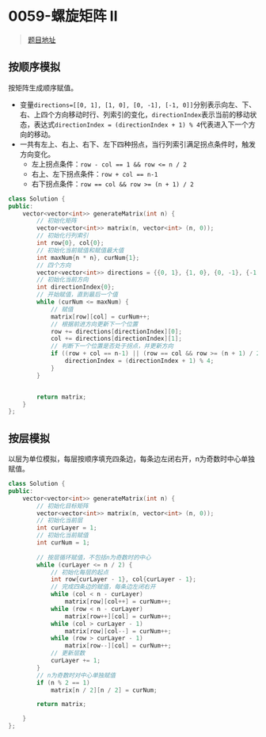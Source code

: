 # 0059-螺旋矩阵 II

>[题目地址](https://leetcode-cn.com/problems/spiral-matrix-ii/)

## 按顺序模拟
按矩阵生成顺序赋值。
- 变量`directions=[[0, 1], [1, 0], [0, -1], [-1, 0]]`分别表示向左、下、右、上四个方向移动时行、列索引的变化，`directionIndex`表示当前的移动状态，表达式`directionIndex = (directionIndex + 1) % 4`代表进入下一个方向的移动。
- 一共有左上、右上、右下、左下四种拐点，当行列索引满足拐点条件时，触发方向变化。
	- 左上拐点条件：`row - col == 1 && row <= n / 2`
	- 右上、左下拐点条件：`row + col == n-1`
	- 右下拐点条件：`row == col && row >= (n + 1) / 2`

```cpp
class Solution {
public:
    vector<vector<int>> generateMatrix(int n) {
        // 初始化矩阵
        vector<vector<int>> matrix(n, vector<int> (n, 0));
        // 初始化行列索引
        int row{0}, col{0};
        // 初始化当前赋值和赋值最大值
        int maxNum{n * n}, curNum{1};
        // 四个方向
        vector<vector<int>> directions = {{0, 1}, {1, 0}, {0, -1}, {-1, 0}};
        // 初始化当前方向
        int directionIndex{0};
        // 开始赋值，直到最后一个值
        while (curNum <= maxNum) {
            // 赋值
            matrix[row][col] = curNum++;
            // 根据前进方向更新下一个位置
            row += directions[directionIndex][0];
            col += directions[directionIndex][1];
            // 判断下一个位置是否处于拐点，并更新方向
            if ((row + col == n-1) || (row == col && row >= (n + 1) / 2) || (row - col == 1 && row <= n / 2)) {
                directionIndex = (directionIndex + 1) % 4;
            }
        }


        return matrix;
    }
};
```

## 按层模拟
以层为单位模拟，每层按顺序填充四条边，每条边左闭右开，n为奇数时中心单独赋值。

```cpp
class Solution {
public:
    vector<vector<int>> generateMatrix(int n) {
        // 初始化目标矩阵
        vector<vector<int>> matrix(n, vector<int> (n, 0));
        // 初始化当前层
        int curLayer = 1;
        // 初始化当前赋值
        int curNum = 1;
        
        // 按层循环赋值，不包括n为奇数时的中心
        while (curLayer <= n / 2) {
            // 初始化每层的起点
            int row{curLayer - 1}, col{curLayer - 1};
            // 完成四条边的赋值，每条边左闭右开
            while (col < n - curLayer) 
                matrix[row][col++] = curNum++; 
            while (row < n - curLayer)
                matrix[row++][col] = curNum++;
            while (col > curLayer - 1) 
                matrix[row][col--] = curNum++;
            while (row > curLayer - 1)
                matrix[row--][col] = curNum++;
            // 更新层数
            curLayer += 1;
        }   
        // n为奇数时对中心单独赋值
        if (n % 2 == 1)
            matrix[n / 2][n / 2] = curNum;

        return matrix;

    }
};
```

